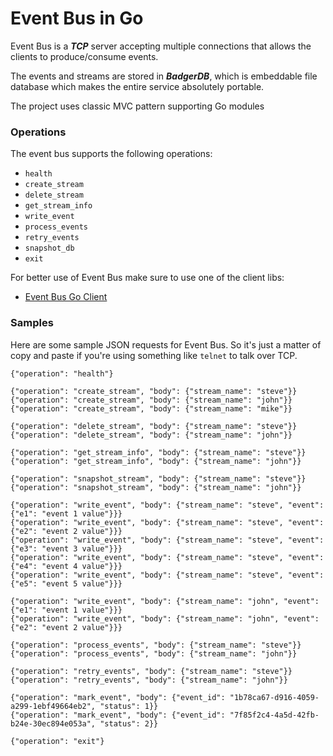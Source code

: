 # Event Bus in Go

Event Bus is a ***TCP*** server accepting multiple connections
that allows the clients to produce/consume events.

The events and streams are stored in ***BadgerDB***, which is embeddable
file database which makes the entire service absolutely portable.

The project uses classic MVC pattern supporting Go modules

### Operations

The event bus supports the following operations:

- `health`
- `create_stream`
- `delete_stream`
- `get_stream_info`
- `write_event`
- `process_events`
- `retry_events`
- `snapshot_db`
- `exit`

For better use of Event Bus make sure to use one of the client libs:

- [Event Bus Go Client](https://github.com/go-web-dev/event-bus-go-client)

### Samples

Here are some sample JSON requests for Event Bus.
So it's just a matter of copy and paste if you're using
something like `telnet` to talk over TCP.

```
{"operation": "health"}

{"operation": "create_stream", "body": {"stream_name": "steve"}}
{"operation": "create_stream", "body": {"stream_name": "john"}}
{"operation": "create_stream", "body": {"stream_name": "mike"}}

{"operation": "delete_stream", "body": {"stream_name": "steve"}}
{"operation": "delete_stream", "body": {"stream_name": "john"}}

{"operation": "get_stream_info", "body": {"stream_name": "steve"}}
{"operation": "get_stream_info", "body": {"stream_name": "john"}}

{"operation": "snapshot_stream", "body": {"stream_name": "steve"}}
{"operation": "snapshot_stream", "body": {"stream_name": "john"}}

{"operation": "write_event", "body": {"stream_name": "steve", "event": {"e1": "event 1 value"}}}
{"operation": "write_event", "body": {"stream_name": "steve", "event": {"e2": "event 2 value"}}}
{"operation": "write_event", "body": {"stream_name": "steve", "event": {"e3": "event 3 value"}}}
{"operation": "write_event", "body": {"stream_name": "steve", "event": {"e4": "event 4 value"}}}
{"operation": "write_event", "body": {"stream_name": "steve", "event": {"e5": "event 5 value"}}}

{"operation": "write_event", "body": {"stream_name": "john", "event": {"e1": "event 1 value"}}}
{"operation": "write_event", "body": {"stream_name": "john", "event": {"e2": "event 2 value"}}}

{"operation": "process_events", "body": {"stream_name": "steve"}}
{"operation": "process_events", "body": {"stream_name": "john"}}

{"operation": "retry_events", "body": {"stream_name": "steve"}}
{"operation": "retry_events", "body": {"stream_name": "john"}}

{"operation": "mark_event", "body": {"event_id": "1b78ca67-d916-4059-a299-1ebf49664eb2", "status": 1}}
{"operation": "mark_event", "body": {"event_id": "7f85f2c4-4a5d-42fb-b24e-30ec894e053a", "status": 2}}

{"operation": "exit"}
```
